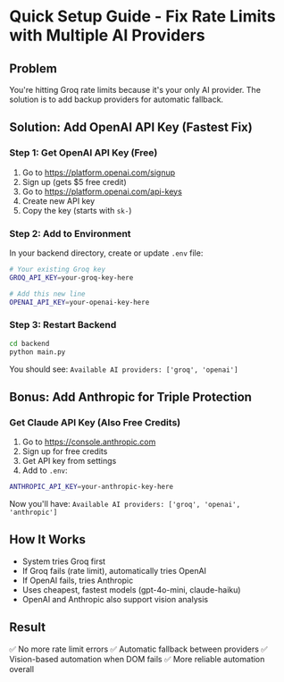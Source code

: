 # Quick Setup Guide - Fix Rate Limits with Multiple AI Providers

## Problem
You're hitting Groq rate limits because it's your only AI provider. The solution is to add backup providers for automatic fallback.

## Solution: Add OpenAI API Key (Fastest Fix)

### Step 1: Get OpenAI API Key (Free)
1. Go to https://platform.openai.com/signup
2. Sign up (gets $5 free credit)
3. Go to https://platform.openai.com/api-keys
4. Create new API key
5. Copy the key (starts with `sk-`)

### Step 2: Add to Environment
In your backend directory, create or update `.env` file:
```bash
# Your existing Groq key
GROQ_API_KEY=your-groq-key-here

# Add this new line
OPENAI_API_KEY=your-openai-key-here
```

### Step 3: Restart Backend
```bash
cd backend
python main.py
```

You should see: `Available AI providers: ['groq', 'openai']`

## Bonus: Add Anthropic for Triple Protection

### Get Claude API Key (Also Free Credits)
1. Go to https://console.anthropic.com
2. Sign up for free credits
3. Get API key from settings
4. Add to `.env`:
```bash
ANTHROPIC_API_KEY=your-anthropic-key-here
```

Now you'll have: `Available AI providers: ['groq', 'openai', 'anthropic']`

## How It Works
- System tries Groq first
- If Groq fails (rate limit), automatically tries OpenAI
- If OpenAI fails, tries Anthropic
- Uses cheapest, fastest models (gpt-4o-mini, claude-haiku)
- OpenAI and Anthropic also support vision analysis

## Result
✅ No more rate limit errors
✅ Automatic fallback between providers
✅ Vision-based automation when DOM fails
✅ More reliable automation overall